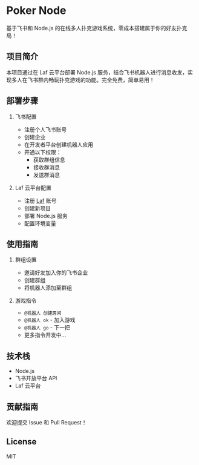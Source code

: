 # Poker Node
基于飞书和 Node.js 的在线多人扑克游戏系统，零成本搭建属于你的好友扑克局！

## 项目简介
本项目通过在 Laf 云平台部署 Node.js 服务，结合飞书机器人进行消息收发，实现多人在飞书群内畅玩扑克游戏的功能。完全免费，简单易用！

## 部署步骤
1. 飞书配置
   - 注册个人飞书账号
   - 创建企业
   - 在开发者平台创建机器人应用
   - 开通以下权限：
     - 获取群组信息
     - 接收群消息
     - 发送群消息

2. Laf 云平台配置
   - 注册 [Laf](https://laf.run/) 账号
   - 创建新项目
   - 部署 Node.js 服务
   - 配置环境变量

## 使用指南
1. 群组设置
   - 邀请好友加入你的飞书企业
   - 创建群组
   - 将机器人添加至群组

2. 游戏指令
   - `@机器人 创建房间`
   - `@机器人 ok` - 加入游戏
   - `@机器人 go` - 下一把
   - 更多指令开发中...

## 技术栈
- Node.js
- 飞书开放平台 API
- Laf 云平台

## 贡献指南
欢迎提交 Issue 和 Pull Request！

## License
MIT

